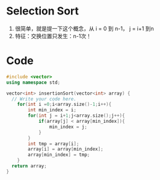 # Selection Sort

1. 很简单，就是提一下这个概念，从 i = 0 到 n-1， j = i+1 到n
2. 特征：交换位置只发生：n-1次！

# Code

```cpp
#include <vector>
using namespace std;

vector<int> insertionSort(vector<int> array) {
  // Write your code here.
	for(int i =0;i<array.size()-1;i++){
		int min_index = i;
		for(int j = i+1;j<array.size();j++){
			if(array[j] < array[min_index]){
				min_index = j;
			}
		}
		int tmp = array[i];
		array[i] = array[min_index];
		array[min_index] = tmp;
	}
  return array;
}

```